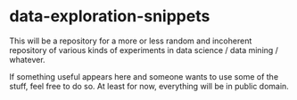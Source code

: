 # data-exploration-snippets

This will be a repository for a more or less random and incoherent repository 
of various kinds of experiments in data science / data mining / whatever. 

If something useful appears here and someone wants to use some of the stuff, 
feel free to do so. At least for now, everything will be in public domain.
